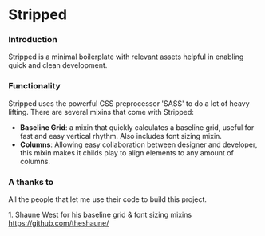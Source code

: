 Stripped
========
<h3>Introduction</h3>
<p>Stripped is a minimal boilerplate with relevant assets helpful in enabling quick and clean development.</p>

<h3>Functionality</h3>
<p>Stripped uses the powerful CSS preprocessor 'SASS' to do a lot of heavy lifting. There are several mixins that come with Stripped:</p>
<ul>
  <li><strong>Baseline Grid</strong>: a mixin that quickly calculates a baseline grid, useful for fast and easy vertical rhythm. Also includes font sizing mixin.</li>
  <li><strong>Columns</strong>: Allowing easy collaboration between designer and developer, this mixin makes it childs play to align elements to any amount of columns.</li>
</ul>

<h3>A thanks to</h3>
<p>All the people that let me use their code to build this project.</p>

<p>1. Shaune West for his baseline grid & font sizing mixins <a href="https://github.com/theshaune/" title="theshaune">https://github.com/theshaune/</a></p>
    
